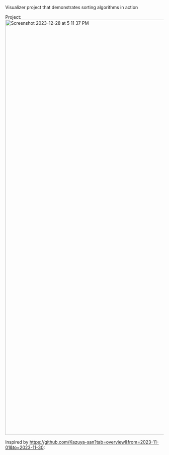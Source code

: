 Visualizer project that demonstrates sorting algorithms in action

Project:
<img width="1314" alt="Screenshot 2023-12-28 at 5 11 37 PM" src="https://github.com/amedinaaa/VisualAlgo/assets/118236100/5793f30c-f728-410f-b14e-1a65b2285312">

Inspired by https://github.com/Kazuya-san?tab=overview&from=2023-11-01&to=2023-11-30:
